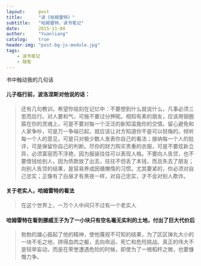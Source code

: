 ```yaml
---
layout:     post
title:      "读《哈姆雷特》"
subtitle:   "哈姆雷特，读书笔记"
date:       2015-11-04
author:     "Yuanliang"
catalog:    true
header-img: "post-bg-js-module.jpg"
tags:
    - 读书笔记
    - 随笔
---
```


<p class="lead">书中触动我的几句话</p>


#### 儿子临行前，波洛涅斯对他说的话：
 > 还有几句教训，希望你铭刻在记忆中：不要想到什么就说什么，凡事必须三思而后行。对人要和气，可施不要过分狎昵。相知有素的朋友，应该用钢圈箍在你的灵魂上，可是不要对每一个泛泛的新知滥施你的交情。留心避免和人家争吵，可是万一争端已起，就应该让对方知道你不是可以轻侮的。倾听每一个人的意见，可是只对极少数人发表你自己的看法；接纳每一个人的批评，可是保留你自己的判断。尽你的财力购买贵重的衣服，可是不要炫新立异，必须富丽而不浮艳，因为服装往往可以表现人格。不要向人告贷，也不要借钱给别人，因为债款放了出去，往往不但丢了本钱，而且失去了朋友；向别人告贷的结果，是容易养成因循懒惰的习惯。尤其要紧的，你必须对自己忠实；正像有了白昼才有黑夜一样，对自己忠实，才不会对别人欺诈。

  
  

#### 关于老实人，哈姆雷特的看法
 > 在这个世界上，一万个人中间只不过有一个老实人
   



#### 哈姆雷特在看到挪威王子为了一小块只有空名毫无实利的土地，付出了巨大代价后
 > 勃勃的雄心振起了他的精神，使他蔑视不可知的结果，为了区区弹丸大小的一块不毛之地，拼得血肉之躯，去向命运、死亡和危险挑战。真正的伟大不是轻举妄动，而是在荣誉遭遇危险的时候，即使为了一根稻秆之微，也要慷慨力争。





